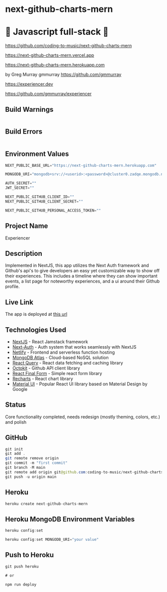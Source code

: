 # next-github-charts-mern

# 🚀 Javascript full-stack 🚀

https://github.com/coding-to-music/next-github-charts-mern

https://next-github-charts-mern.vercel.app

https://next-github-charts-mern.herokuapp.com

by Greg Murray gmmurray https://github.com/gmmurray

https://experiencer.dev

https://github.com/gmmurray/experiencer

## Build Warnings

```java

```

## Build Errors

```java

```

## Environment Values

```java
NEXT_PUBLIC_BASE_URL="https://next-github-charts-mern.herokuapp.com"

MONGODB_URI="mongodb+srv://<userid>:<password>@cluster0.zadqe.mongodb.net/next-github-charts-mern?retryWrites=true&w=majority"

AUTH_SECRET=""
JWT_SECRET=""

NEXT_PUBLIC_GITHUB_CLIENT_ID=""
NEXT_PUBLIC_GITHUB_CLIENT_SECRET=""

NEXT_PUBLIC_GITHUB_PERSONAL_ACCESS_TOKEN=""
```

## Project Name

Experiencer

## Description

Implemented in NextJS, this app utilizes the Next Auth framework and Github's api's to give developers an easy yet customizable way to show off their experiences. This includes a timeline where they can show important events, a list page for noteworthy experiences, and a ui around their Github profile.

## Live Link

The app is deployed at [this url](https://experiencer.dev)

## Technologies Used

-   [NextJS](https://nextjs.org/) - React Jamstack framework
-   [Next-Auth](https://next-auth.js.org/) - Auth system that works seamlessly with NextJS
-   [Netlify](https://www.netlify.com/) - Frontend and serverless function hosting
-   [MongoDB Atlas](https://www.mongodb.com/atlas) - Cloud-based NoSQL solution
-   [React Query](https://react-query.tanstack.com/) - React data fetching and caching library
-   [Octokit](https://github.com/octokit) - Github API client library
-   [React Final Form](https://final-form.org/react) - Simple react form library
-   [Recharts](https://recharts.org/en-US/) - React chart library
-   [Material UI](https://mui.com/) - Popular React UI library based on Material Design by Google

## Status

Core functionality completed, needs redesign (mostly theming, colors, etc.) and polish

## GitHub

```java
git init
git add .
git remote remove origin
git commit -m "first commit"
git branch -M main
git remote add origin git@github.com:coding-to-music/next-github-charts-mern.git
git push -u origin main
```

## Heroku

```java
heroku create next-github-charts-mern
```

## Heroku MongoDB Environment Variables

```java
heroku config:set

heroku config:set MONGODB_URI="your value"
```

## Push to Heroku

```java
git push heroku

# or

npm run deploy
```
